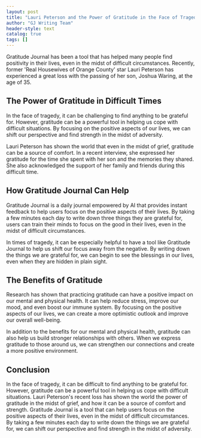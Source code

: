 ```yaml
---
layout: post
title: "Lauri Peterson and the Power of Gratitude in the Face of Tragedy"
author: "GJ Writing Team"
header-style: text
catalog: true
tags: []
---
```


Gratitude Journal has been a tool that has helped many people find positivity in their lives, even in the midst of difficult circumstances. Recently, former 'Real Housewives of Orange County' star Lauri Peterson has experienced a great loss with the passing of her son, Joshua Waring, at the age of 35.

The Power of Gratitude in Difficult Times
-------------------------------------------
In the face of tragedy, it can be challenging to find anything to be grateful for. However, gratitude can be a powerful tool in helping us cope with difficult situations. By focusing on the positive aspects of our lives, we can shift our perspective and find strength in the midst of adversity.

Lauri Peterson has shown the world that even in the midst of grief, gratitude can be a source of comfort. In a recent interview, she expressed her gratitude for the time she spent with her son and the memories they shared. She also acknowledged the support of her family and friends during this difficult time.

How Gratitude Journal Can Help
-----------------------------
Gratitude Journal is a daily journal empowered by AI that provides instant feedback to help users focus on the positive aspects of their lives. By taking a few minutes each day to write down three things they are grateful for, users can train their minds to focus on the good in their lives, even in the midst of difficult circumstances.

In times of tragedy, it can be especially helpful to have a tool like Gratitude Journal to help us shift our focus away from the negative. By writing down the things we are grateful for, we can begin to see the blessings in our lives, even when they are hidden in plain sight.

The Benefits of Gratitude
-------------------------
Research has shown that practicing gratitude can have a positive impact on our mental and physical health. It can help reduce stress, improve our mood, and even boost our immune system. By focusing on the positive aspects of our lives, we can create a more optimistic outlook and improve our overall well-being.

In addition to the benefits for our mental and physical health, gratitude can also help us build stronger relationships with others. When we express gratitude to those around us, we can strengthen our connections and create a more positive environment.

Conclusion
----------
In the face of tragedy, it can be difficult to find anything to be grateful for. However, gratitude can be a powerful tool in helping us cope with difficult situations. Lauri Peterson's recent loss has shown the world the power of gratitude in the midst of grief, and how it can be a source of comfort and strength. Gratitude Journal is a tool that can help users focus on the positive aspects of their lives, even in the midst of difficult circumstances. By taking a few minutes each day to write down the things we are grateful for, we can shift our perspective and find strength in the midst of adversity.
